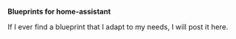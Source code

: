 ****Blueprints for home-assistant****

If I ever find a blueprint that I adapt to my needs, I will post it here.

